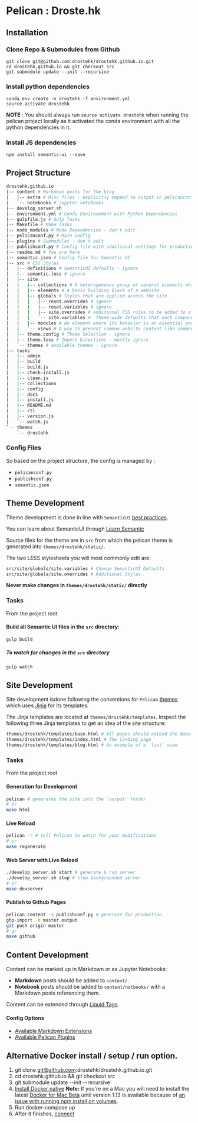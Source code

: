 # Pelican : Droste.hk

## Installation

### Clone Repo & Submodules from Github
```
git clone git@github.com:drostehk/drostehk.github.io.git
cd drostehk.github.io && git checkout src
git submodule update --init --recursive
```

### Install python dependencies
```
conda env create -n drostehk -f environment.yml
source activate drostehk
```
**NOTE** : You should always run `source activate drostehk` when running the pelican project locally as it activated the conda environment with all the python dependencies in it.

### Install JS dependencies
```
npm install semantic-ui --save
```

## Project Structure

```bash
drostehk.github.io
|-- content # Markdown posts for the blog
|   |-- extra # Misc files - explicitly mapped to output in pelicanconf.py
|   `-- notebooks # Jupyter notebooks
|-- develop_server.sh
|-- environment.yml # Conda Environement with Python Dependencies
|-- gulpfile.js # Gulp Tasks
|-- Makefile # Make Tasks
|-- node_modules # Node Dependencies - don't edit
|-- pelicanconf.py # Main config
|-- plugins # Submodules - don't edit
|-- publishconf.py # Config file with additional settings for production
|-- readme.md # You are here
|-- semantic.json # Config file for Semantic UI
|-- src # CSS Styles
|   |-- definitions # SemanticUI defaults - ignore
|   |-- semantic.less # ignore
|   |-- site
|   |   |-- collections # A heterogeneous group of several elements which can usually be found together.
|   |   |-- elements # A basic building block of a website
|   |   |-- globals # Styles that are applied across the site.
|   |   |   |-- reset.overrides # ignore
|   |   |   |-- reset.variables # ignore
|   |   |   |-- site.overrides # additional CSS rules to be added to a definition for a theme.
|   |   |   `-- site.variables #  theme-wide defaults that each component can extend.
|   |   |-- modules # An element where its behavior is an essential part of its definition
|   |   `-- views # A way to present common website content like comments, activity feeds
|   |-- theme.config # Theme Selection - ignore
|   |-- theme.less # Import Directives - mostly ignore
|   `-- themes # available themes - ignore
|-- tasks
|   |-- admin
|   |-- build
|   |-- build.js
|   |-- check-install.js
|   |-- clean.js
|   |-- collections
|   |-- config
|   |-- docs
|   |-- install.js
|   |-- README.md
|   |-- rtl
|   |-- version.js
|   `-- watch.js
`-- themes
    `-- drostehk
```


### Config Files

So based on the project structure, the config is managed by :

* `pelicanconf.py`
* `publishconf.py`
* `semantic.json`


## Theme Development

Theme development is done in line with `SemanticUI` [best practices](http://semantic-ui.com/usage/theming.html).

You can learn about SemanticUI through [Learn Semantic](http://learnsemantic.com/)

Source files for the theme are in `src` from which the pelican theme is generated into `themes/drostehk/static/`.

The two LESS stylesheets you will most commonly edit are:

```bash
src/site/globals/site.variables # Change SemanticUI Defaults
src/site/globals/site.overrides # Additional Styles
```

**Never make changes in `themes/drostehk/static/` directly**

### Tasks

From the project root

#### Build all Semantic UI files in the `src` directory:

```bash
gulp build
```

##### To watch for changes in the `src` directory

```bash
gulp watch
```

## Site Development

Site development isdone following the conventions for `Pelican` [themes](http://docs.getpelican.com/en/3.6.3/themes.html) which uses [Jinja](http://jinja.pocoo.org/docs/dev/) for its templates.

The Jinja templates are located at `themes/drostehk/templates`. Inspect the following three Jinja templates to get an idea of the site structure:

```bash
themes/drostehk/templates/base.html # All pages should extend the base template
themes/drostehk/templates/index.html # The landing page
themes/drostehk/templates/blog.html # An example of a `list` view
```

### Tasks

From the project root

#### Generation for Development

```bash
pelican # generates the site into the `ourput` folder
# or
make html
```

#### Live Reload

```bash
pelican -r # tell Pelican to watch for your modifications
# or
make regenerate
```

#### Web Server with Live Reload

```bash
./develop_server.sh start # generate & run server
./develop_server.sh stop # stop backgrounded server
# or
make devserver
```

#### Publish to Github Pages

```bash
pelican content -s publishconf.py # generate for production
ghp-import -b master output
git push origin master
# or
make github
```


## Content Development

Content can be marked up in Markdown or as Jupyter Notebooks:

* **Markdown** posts should be added to `content/`.
* **Notebook** posts should be added to `content/notbooks/` with a Markdown posts referencing them.

Content can be extended through [Liquid Tags](https://github.com/getpelican/pelican-plugins/tree/master/liquid_tags#liquid-style-tags).


#### Config Options

* [Available Markdown Extensions](http://pythonhosted.org/Markdown/extensions/)
* [Available Pelican Plugins](https://github.com/getpelican/pelican-plugins#pelican-plugins)


## Alternative Docker install / setup / run option.

1. git clone git@github.com:drostehk/drostehk.github.io.git
2. cd drostehk.github.io && git checkout src
3. git submodule update --init --recursive
4. [Install Docker native](http://www.docker.com/products/overview) **Note:** If you're on a Mac you will need to install the latest [Docker for Mac Beta](https://docs.docker.com/docker-for-mac/) until version 1.13 is available because of [an issue with running npm install on volumes](https://forums.docker.com/t/npm-install-doesnt-complete-inside-docker-container/12640/24).
5. Run docker-compose up
6. After it finishes, [connect](http://localhost:8000)

